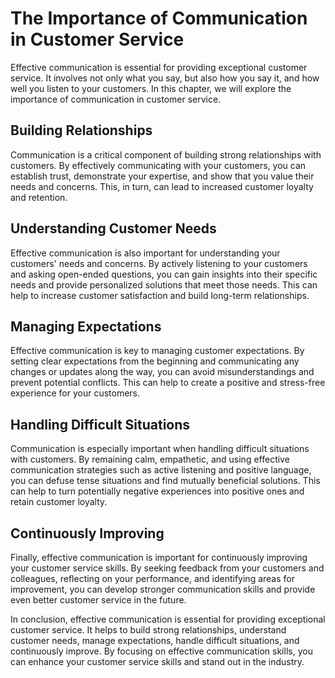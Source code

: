 # The Importance of Communication in Customer Service

Effective communication is essential for providing exceptional customer service. It involves not only what you say, but also how you say it, and how well you listen to your customers. In this chapter, we will explore the importance of communication in customer service.

Building Relationships
----------------------

Communication is a critical component of building strong relationships with customers. By effectively communicating with your customers, you can establish trust, demonstrate your expertise, and show that you value their needs and concerns. This, in turn, can lead to increased customer loyalty and retention.

Understanding Customer Needs
----------------------------

Effective communication is also important for understanding your customers' needs and concerns. By actively listening to your customers and asking open-ended questions, you can gain insights into their specific needs and provide personalized solutions that meet those needs. This can help to increase customer satisfaction and build long-term relationships.

Managing Expectations
---------------------

Effective communication is key to managing customer expectations. By setting clear expectations from the beginning and communicating any changes or updates along the way, you can avoid misunderstandings and prevent potential conflicts. This can help to create a positive and stress-free experience for your customers.

Handling Difficult Situations
-----------------------------

Communication is especially important when handling difficult situations with customers. By remaining calm, empathetic, and using effective communication strategies such as active listening and positive language, you can defuse tense situations and find mutually beneficial solutions. This can help to turn potentially negative experiences into positive ones and retain customer loyalty.

Continuously Improving
----------------------

Finally, effective communication is important for continuously improving your customer service skills. By seeking feedback from your customers and colleagues, reflecting on your performance, and identifying areas for improvement, you can develop stronger communication skills and provide even better customer service in the future.

In conclusion, effective communication is essential for providing exceptional customer service. It helps to build strong relationships, understand customer needs, manage expectations, handle difficult situations, and continuously improve. By focusing on effective communication skills, you can enhance your customer service skills and stand out in the industry.
